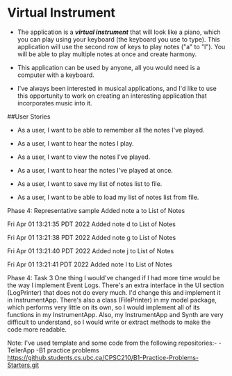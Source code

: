 # Virtual Instrument



- The application is a ***virtual instrument*** that will look like a piano, which you can play using your keyboard 
(the keyboard you use to type). This application will use the second row of keys to play notes ("a" to "l"). You will 
be able to play multiple notes at once and create harmony.

- This application can be used by anyone, all you would need is a computer with a keyboard.

- I've always been interested in musical applications, and I'd like to use this opportunity to work on creating an 
interesting application that incorporates music into it.



##User Stories

- As a user, I want to be able to remember all the notes I've played.
- As a user, I want to hear the notes I play.
- As a user, I want to view the notes I've played.
- As a user, I want to hear the notes I've played at once.


- As a user, I want to save my list of notes list to file.
- As a user, I want to be able to load my list of notes list from file.


Phase 4:
Representative sample
Added note a to List of Notes


Fri Apr 01 13:21:35 PDT 2022
Added note d to List of Notes


Fri Apr 01 13:21:38 PDT 2022
Added note g to List of Notes


Fri Apr 01 13:21:40 PDT 2022
Added note j to List of Notes


Fri Apr 01 13:21:41 PDT 2022
Added note l to List of Notes

Phase 4: Task 3 
One thing I would've changed if I had more time would be the way I implement Event Logs.
There's an extra interface in the UI section (LogPrinter) that does not do every much. I'd change this and implement it
in InstrumentApp. There's also a class (FilePrinter) in my model package, which performs very little on its own, 
so I would implement all of its functions in my InstrumentApp.
Also, my InstrumentApp and Synth are very difficult to understand, so I would write or extract methods to make the code 
more readable. 


Note:
I've used template and some code from the following repositories:-
-TellerApp
-B1 practice problems
https://github.students.cs.ubc.ca/CPSC210/B1-Practice-Problems-Starters.git